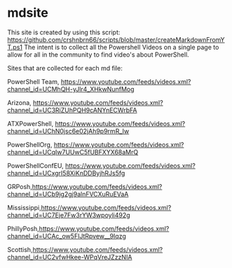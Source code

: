 # mdsite
This site is created by using this script: https://github.com/crshnbrn66/scripts/blob/master/createMarkdownFromYT.ps1
The intent is to collect all the Powershell Videos on a single page to allow for all in the community to find video's about PowerShell.

Sites that are collected for each md file:

PowerShell Team, https://www.youtube.com/feeds/videos.xml?channel_id=UCMhQH-yJlr4_XHkwNunfMog

Arizona, https://www.youtube.com/feeds/videos.xml?channel_id=UC3RiZUhPQH9cANYnECWrbFA

ATXPowerShell, https://www.youtube.com/feeds/videos.xml?channel_id=UChN0jsc6e02jAh9p9rmR_Iw

PowerShellOrg, https://www.youtube.com/feeds/videos.xml?channel_id=UCqIw7UUwC5fUBFXYX68aMrQ

PowerShellConfEU, https://www.youtube.com/feeds/videos.xml?channel_id=UCxgrI58XiKnDDByjhRJs5fg

GRPosh,https://www.youtube.com/feeds/videos.xml?channel_id=UCb9jg2gj9alnFVCXuRuEVaA

Mississippi,https://www.youtube.com/feeds/videos.xml?channel_id=UC7Eje7Fw3rYW3wpoyli492g

PhillyPosh,https://www.youtube.com/feeds/videos.xml?channel_id=UCAc_ow5FIJtRpvew__9Iqzg

Scottish,https://www.youtube.com/feeds/videos.xml?channel_id=UC2vfwHkee-WPqVreJZzzNIA